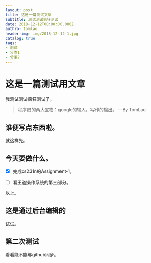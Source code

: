 ```yaml
---
layout: post
title: 这是一篇测试文章
subtitle: 测试测试疯狂测试
date: 2018-12-12T00:00:00.000Z
authro: tomlao
header-img: img/2018-12-12-1.jpg
catalog: true
tags: 
- 测试
- 分类1
- 分类2
---
```


# 这是一篇测试用文章

我测试测试疯狂测试了。

> 程序员的两大宝物：google的输入，写作的输出。
> --By TomLao

## 谁便写点东西啦。

就这样先。

## 今天要做什么。

- [x] 完成cs231n的Assignment-1。

- [ ] 看王道操作系统的第三部分。

以上。

## 这是通过后台编辑的

试试。

## 第二次测试

看看能不能与github同步。
